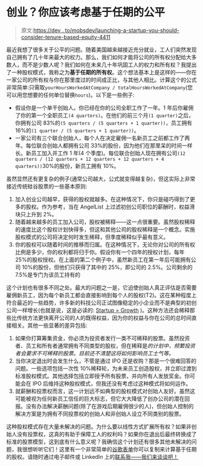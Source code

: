 # 创业？你应该考虑基于任期的公平

> 原文:[https://dev . to/mobsdev/launching-a-startup-you-should-consider-tenure-based-equity-4411](https://dev.to/mobbsdev/launching-a-startup-you-should-consider-tenure-based-equity-4411)

最近我想了很多关于公平的问题。随着美国越来越接近充分就业，工人们突然发现自己拥有了几十年来最大的权力。那么，我们如何才能将公司的所有权分配给大多数人，而不是少数人呢？我们如何在未来几十年巩固工人的权力和所有权？我提出了一种股权模式，我称之为**基于任期的所有权**。这个想法基本上是这样的——你在一家公司的所有权与你在那里度过的时间成正比，与其他人相比。计算这个的公式非常简单:只需取`yourHoursWorkedAtCompany / totalHoursWorkedAtCompany`(您可以用您想要的任何单位替换`hours`)。以下是一些例子:

*   假设你是一个单干创始人。你已经在你的公司全职工作了一年。1 年后你雇佣了你的第一个全职员工`(4 quarters)`。在他们的前三个月`(1 quarter)`之后，你拥有公司 83%的`(5 quarters / (5 quarters + 1 quarter))`，员工拥有 16%的`(1 quarter / (5 quarters + 1 quarter))`。
*   一家公司有三个联合创始人，每个人在决定雇佣一名新员工之前都工作了两年。每位联合创始人都拥有公司 33%的股份，因为他们在那里呆的时间一样长。新员工加入并工作 1 年(4 个季度)。每位联合创始人现在拥有公司`(12 quarters / (12 quarters + 12 quarters + 12 quarters + 4 quarters))`30%的股份，新员工拥有 10%。

虽然显然还有更复杂的例子(通常公司越大，公式就变得越复杂)，但这实际上非常接近传统硅谷股票的一些基本原则:

1.  加入创业公司越早，获得的股权就越多。在这种情况下，你只是碰巧得到了更多的股权。作为参考，当在 AngelList 上过滤初创公司职位的薪酬时，权益滑块只上升到 2%。
2.  随着越来越多的员工加入公司，股权被稀释——这一点很重要。虽然股权稀释的速度比这个股权计划快得多，但这和其他公司的股权稀释是一个概念。实施股权模式的公司将决定何时发生稀释，但季度稀释似乎最有意义。
3.  你的股权可以随着时间的推移而归属。在这种情况下，无论你对公司的所有权比例是多少，你的权利都将归于你。假设你有一个四年的授权计划，每年 25%的股权授权。在上面的第二个例子中，虽然新员工在第一年后可能拥有公司 10%的股份，但他们只获得了其中的 25%，即公司的 2.5%。公司剩余的 7.5%是专门为该员工持有的

这个计划也有很多不同之处。最大的问题之一是，它迫使创始人真正评估是否需要雇佣新员工，因为每个新员工都会直接影响到每个人的股权(T2)。这在某种程度上符合最近的一些趋势，许多新的科技公司正试图像稳定的小企业而不是典型的初创公司一样增长(也就是说，这是必读的: [Startup = Growth](http://www.paulgraham.com/growth.html) )。这种方法还会稀释那些比传统方法更快离开公司的人的既得权益，因为你的权益与你在公司的总时间直接相关。其他一些显著的差异包括:

1.  如果你打算筹集资金，你必须为投资者发行一类不可稀释的股票。虽然投资者、员工和所有者通常拥有不同类型的股权，但在稀释是*的计划中，频繁投资者会要求不可稀释的股票。目前还不清楚这将如何影响员工士气等。*
2.  当你决定退出时会发生什么，不管是通过 IPO 还是收购？那是一个很难回答的问题。一些选项包括一次性 10%稀释轮，为未来员工创造股权，并立即过渡到标准股权模式。其他选择包括立即授予所有股票，并向所有人发放奖金。你可能会在 IPO 后维持这种股权模式，但我还没有考虑过这种模式将如何运作。
3.  就薪酬和投票权而言，这一计划远不如典型的股权模式对创始人友好。虽然这可能被视为任何新员工信任的巨大标志，但它大大降低了创办公司的潜在回报。没有办法解决薪酬问题(除了在游戏后期雇佣很少的人)，但创始人控制的解决方案是为拥有不同投票权的创始人和非创始人设立不同类别的股票。

这种股权模式存在大量未解决的问题。为什么要以线性方式扩展所有权？如果非创始人没有投票权，这真的有助于保障工人的权利吗？如果你在退出后最终转换成了标准的股票模型，这到底有什么意义呢？我确信这个计划还有很多其他未解决的问题，我很想听听它们！这里有一个非常简单的[谷歌表单](https://docs.google.com/spreadsheets/d/1ofl1nKKuXkrUs53byqB8NIoCTUztcxV1QS0BOY0-GC8/edit?usp=sharing)你可以复制来计算基于任期的股权。请随时通过电子邮件或 LinkedIn 上的[联系我](https://linkedin.com/in/ianmobbs)[——我们来谈谈吧！](//mailto:hello@ianmobbs.com)
